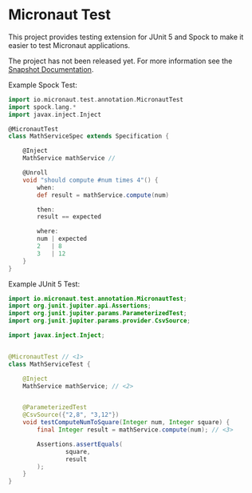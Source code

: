 # Micronaut Test

This project provides testing extension for JUnit 5 and Spock to make it easier to test Micronaut applications.

The project has not been released yet. For more information see the [Snapshot Documentation](https://micronaut-projects.github.io/micronaut-test/snapshot/guide/index.html).

Example Spock Test:

```groovy
import io.micronaut.test.annotation.MicronautTest
import spock.lang.*
import javax.inject.Inject

@MicronautTest 
class MathServiceSpec extends Specification {

    @Inject
    MathService mathService // 

    @Unroll
    void "should compute #num times 4"() { 
        when:
        def result = mathService.compute(num)

        then:
        result == expected

        where:
        num | expected
        2   | 8
        3   | 12
    }
}
```

Example JUnit 5 Test:

```java
import io.micronaut.test.annotation.MicronautTest;
import org.junit.jupiter.api.Assertions;
import org.junit.jupiter.params.ParameterizedTest;
import org.junit.jupiter.params.provider.CsvSource;

import javax.inject.Inject;


@MicronautTest // <1>
class MathServiceTest {

    @Inject
    MathService mathService; // <2>


    @ParameterizedTest
    @CsvSource({"2,8", "3,12"})
    void testComputeNumToSquare(Integer num, Integer square) {
        final Integer result = mathService.compute(num); // <3>

        Assertions.assertEquals(
                square,
                result
        );
    }
}

```